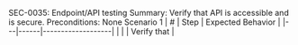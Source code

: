 SEC-0035: Endpoint/API testing
Summary: Verify that API is accessible and is secure.
Preconditions: None
Scenario 1
 | \# | Step | Expected Behavior | 
 |---|------|-------------------| 
 |   |      | Verify that       | 
